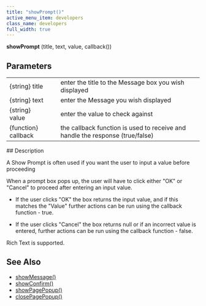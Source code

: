 ```yaml
---
title: "showPrompt()"
active_menu_item: developers
class_name: developers
full_width: true
---
```



**showPrompt** (title, text, value, callback())

## Parameters

<table>
<tr>
<td width="127">
{string} title

</td>
<td width="12">
</td>
<td width="741">
enter the title to the Message box you wish displayed

</td>
</tr>
<tr>
<td width="127">
{string} text

</td>
<td width="12">
</td>
<td width="741">
enter the Message you wish displayed

</td>
</tr>
<tr>
<td width="127">
{string} value

</td>
<td width="12">
</td>
<td width="741">
enter the value to check against

</td>
</tr>
<tr>
<td width="127">
{function} callback

</td>
<td width="12">
</td>
<td width="741">
the callback function is used to receive and handle the response (true/false)

</td>
</tr>
</table>
## Description

A Show Prompt is often used if you want the user to input a value before proceeding

When a prompt box pops up, the user will have to click either "OK" or "Cancel" to proceed after entering an input value.

 - If the user clicks "OK" the box returns the input value, and if this matches the "Value" further actions can be run using the callback function - true.

 - If the user clicks "Cancel" the box returns null or if an incorrect value is entered, further actions can be run using the callback function - false.

Rich Text is supported.

## See Also

 - [showMessage()](/developers/user-guide/scripting-apis/client-api/app-functions/showmessage)
 - [showConfirm()](/developers/user-guide/scripting-apis/client-api/app-functions/showconfirm)
 - [showPagePopup()](/developers/user-guide/scripting-apis/client-api/page-functions/showpagepopup)
 - [closePagePopup()](/developers/user-guide/scripting-apis/client-api/page-functions/closepagepopup)

